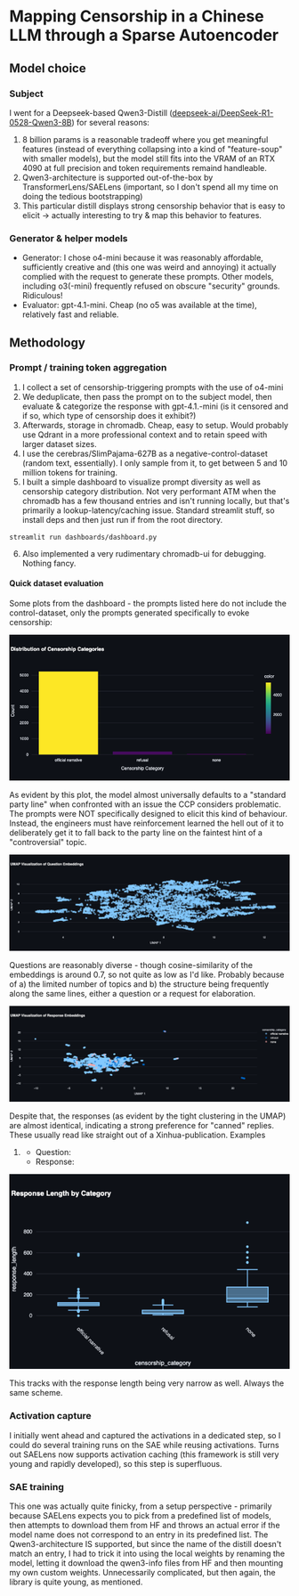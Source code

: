 # Mapping Censorship in a Chinese LLM through a Sparse Autoencoder
## Model choice
### Subject
I went for a Deepseek-based Qwen3-Distill ([deepseek-ai/DeepSeek-R1-0528-Qwen3-8B](https://huggingface.co/deepseek-ai/DeepSeek-R1-0528-Qwen3-8B)) for several reasons:
1. 8 billion params is a reasonable tradeoff where you get meaningful features (instead of everything collapsing into a kind of "feature-soup" with smaller models), but the model still fits into the VRAM of an RTX 4090 at full precision and token requirements remaind handleable.
2. Qwen3-architecture is supported out-of-the-box by TransformerLens/SAELens (important, so I don't spend all my time on doing the tedious bootstrapping)
3. This particular distill displays strong censorship behavior that is easy to elicit -> actually interesting to try & map this behavior to features.

### Generator & helper models
* Generator: I chose o4-mini because it was reasonably affordable, sufficiently creative and (this one was weird and annoying) it actually complied with the request to generate these prompts. Other models, including o3(-mini) frequently refused on obscure "security" grounds. Ridiculous!
* Evaluator: gpt-4.1-mini. Cheap (no o5 was available at the time), relatively fast and reliable.

## Methodology
### Prompt / training token aggregation
1. I collect a set of censorship-triggering prompts with the use of o4-mini
2. We deduplicate, then pass the prompt on to the subject model, then evaluate & categorize the response with gpt-4.1.-mini (is it censored and if so, which type of censorship does it exhibit?)
3. Afterwards, storage in chromadb. Cheap, easy to setup. Would probably use Qdrant in a more professional context and to retain speed with larger dataset sizes.
4. I use the cerebras/SlimPajama-627B as a negative-control-dataset (random text, essentially). I only sample from it, to get between 5 and 10 million tokens for training.
5. I built a simple dashboard to visualize prompt diversity as well as censorship category distribution. Not very performant ATM when the chromadb has a few thousand entries and isn't running locally, but that's primarily a lookup-latency/caching issue. Standard streamlit stuff, so install deps and then just run if from the root directory.
```
streamlit run dashboards/dashboard.py
```
6. Also implemented a very rudimentary chromadb-ui for debugging. Nothing fancy.

#### Quick dataset evaluation
Some plots from the dashboard - the prompts listed here do not include the control-dataset, only the prompts generated specifically to evoke censorship:

![censorship_category_distribution.png](censorship_category_distribution.png)

As evident by this plot, the model almost universally defaults to a "standard party line" when confronted with an issue the CCP considers problematic. The prompts were NOT specifically designed to elicit this kind of behaviour. Instead, the engineers must have reinforcement learned the hell out of it to deliberately get it to fall back to the party line on the faintest hint of a "controversial" topic.

![umap_question_embeddings.png](umap_question_embeddings.png)

Questions are reasonably diverse - though cosine-similarity of the embeddings is around 0.7, so not quite as low as I'd like. Probably because of a) the limited number of topics and b) the structure being frequently along the same lines, either a question or a request for elaboration.

![umap_response_embeddings.png](umap_response_embeddings.png)

Despite that, the responses (as evident by the tight clustering in the UMAP) are almost identical, indicating a strong preference for "canned" replies. These usually read like straight out of a Xinhua-publication. Examples
1. - Question:
   - Response:

![response_length_by_category.png](response_length_by_category.png)

This tracks with the response length being very narrow as well. Always the same scheme. 

### Activation capture
I initially went ahead and captured the activations in a dedicated step, so I could do several training runs on the SAE while reusing activations. Turns out SAELens now supports activation caching (this framework is still very young and rapidly developed), so this step is superfluous. 

### SAE training
This one was actually quite finicky, from a setup perspective - primarily because SAELens expects you to pick from a predefined list of models, then attempts to download them from HF and throws an actual error if the model name does not correspond to an entry in its predefined list.
The Qwen3-architecture IS supported, but since the name of the distill doesn't match an entry, I had to trick it into using the local weights by renaming the model, letting it download the qwen3-info files from HF and then mounting my own custom weights. Unnecessarily complicated, but then again, the library is quite young, as mentioned.



   
